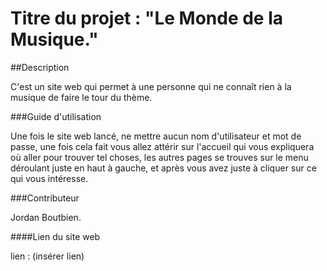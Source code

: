 # Titre du projet : "Le Monde de la Musique."

##Description

C'est un site web qui permet à une personne qui ne connaît rien à la musique de faire le tour du thème.

###Guide d'utilisation

Une fois le site web lancé, ne mettre aucun nom d'utilisateur et mot de passe, une fois cela fait vous allez attérir sur l'accueil qui vous expliquera où aller pour trouver tel choses, les autres pages se trouves sur le menu déroulant juste en haut à gauche, et après vous avez juste à cliquer sur ce qui vous intéresse.

###Contributeur

Jordan Boutbien.

####Lien du site web 

lien : (insérer lien)
<!--
**Jordanbtb/Jordanbtb** is a ✨ _special_ ✨ repository because its `README.md` (this file) appears on your GitHub profile.

Here are some ideas to get you started:

- 🔭 I’m currently working on ...
- 🌱 I’m currently learning ...
- 👯 I’m looking to collaborate on ...
- 🤔 I’m looking for help with ...
- 💬 Ask me about ...
- 📫 How to reach me: ...
- 😄 Pronouns: ...
- ⚡ Fun fact: ...
-->
